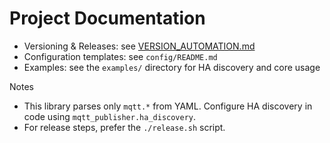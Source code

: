 # Project Documentation

- Versioning & Releases: see [VERSION_AUTOMATION.md](./VERSION_AUTOMATION.md)
- Configuration templates: see `config/README.md`
- Examples: see the `examples/` directory for HA discovery and core usage

Notes
- This library parses only `mqtt.*` from YAML. Configure HA discovery in code using `mqtt_publisher.ha_discovery`.
- For release steps, prefer the `./release.sh` script.
